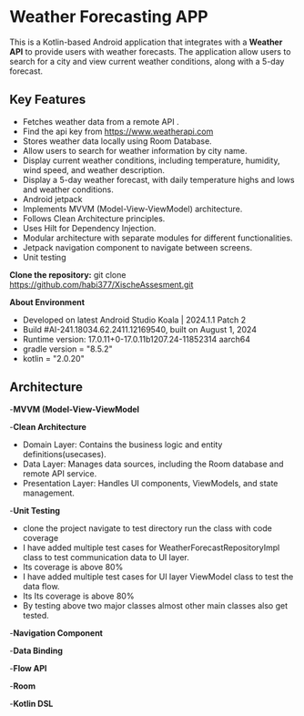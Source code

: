 # Weather Forecasting APP

This is a Kotlin-based Android application that integrates with a **Weather API** to provide users with weather forecasts. The application allow users to search for a city and view current weather conditions, along with a 5-day forecast.

## Key Features

- Fetches weather data from a remote API .
- Find the api key from https://www.weatherapi.com
- Stores weather data locally using Room Database.
- Allow users to search for weather information by city name.
- Display current weather conditions, including temperature, humidity, wind speed, and weather description.
- Display a 5-day weather forecast, with daily temperature highs and lows and weather conditions.
- Android jetpack
- Implements MVVM (Model-View-ViewModel) architecture.
- Follows Clean Architecture principles.
- Uses Hilt for Dependency Injection.
- Modular architecture with separate modules for different functionalities.
- Jetpack navigation component to navigate between screens.
- Unit testing 

**Clone the repository:**
git clone https://github.com/habi377/XischeAssesment.git

**About Environment**
- Developed on latest Android Studio Koala | 2024.1.1 Patch 2
- Build #AI-241.18034.62.2411.12169540, built on August 1, 2024
- Runtime version: 17.0.11+0-17.0.11b1207.24-11852314 aarch64
- gradle version = "8.5.2"
- kotlin = "2.0.20"

## Architecture

-**MVVM (Model-View-ViewModel**

-**Clean Architecture**
- Domain Layer: Contains the business logic and entity definitions(usecases).
- Data Layer: Manages data sources, including the Room database and remote API service.
- Presentation Layer: Handles UI components, ViewModels, and state management.

-**Unit Testing**
- clone the project navigate to test directory run the class with code coverage
- I have added multiple test cases for WeatherForecastRepositoryImpl class to test communication data to UI layer. 
- Its coverage is above 80%
- I have added multiple test cases for UI layer ViewModel class to test the data flow. 
- Its Its coverage is above 80%
- By testing above two major classes almost other main classes also get tested. 

-**Navigation Component**

-**Data Binding**

-**Flow API**

-**Room**

-**Kotlin DSL**
